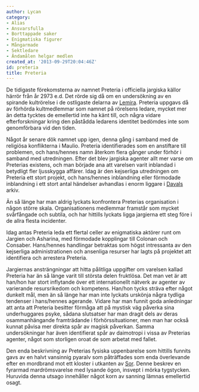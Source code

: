 ```yaml
---
author: Lycan
category:
- Alias
- Ansvarsfulla
- Borttappade saker
- Enigmatiska figurer
- Mångarmade
- Sektledare
- Ändamålen helgar medlen
created_at: '2013-09-29T20:04:46Z'
id: preteria
title: Preteria
---
```

De tidigaste förekomsterna av namnet Preteria i officiella jargiska källor härrör från år 2973 e.d. Det rörde sig då om en undersökning av en spirande kultrörelse i de ostligaste delarna av [Lemira]. Preteria uppgavs då av förhörda kultmedlemmar som namnet på rörelsens ledare, mycket mer än detta tycktes de emellertid inte ha känt till, och några vidare efterforskningar kring den påstådda ledarens identitet bedömdes inte som genomförbara vid den tiden.

Något år senare dök namnet upp igen, denna gång i samband med de religiösa konflikterna i Maulio. Preteria identifierades som en anstiftare till problemen, och hans/hennes namn återkom flera gånger under förhör i samband med utredningen. Efter det blev jargiska agenter allt mer varse om Preterias existens, och man började ana att varelsen varit inblandad i betydligt fler ljusskygga affärer. Idag är den kejserliga utredningen om Preteria ett stort projekt, och hans/hennes inblandning eller förmodade inblandning i ett stort antal händelser avhandlas i enorm liggare i [Davals] arkiv.

Än så länge har man aldrig lyckats konfrontera Preterias organisation i någon större skala. Organisationens medlemmar framstår som mycket svårfångade och subtila, och har hittills lyckats ligga jargierna ett steg före i de allra flesta incidenter.

Idag antas Preteria leda ett flertal celler av enigmatiska aktörer runt om Jargien och Asharina, med förmodade kopplingar till Colonan och Consaber. Hans/hennes handlingar betraktas som högst intressanta av den kejserliga administrationen och ansenliga resurser har lagts på projektet att identifiera och arrestera Preteria.

Jargiernas ansträngningar att hitta pålitliga uppgifter om varelsen kallad Preteria har än så länge varit till största delen fruktlösa. Det man vet är att han/hon har stort inflytande över ett internationellt nätverk av agenter av varierande resursrikedom och kompetens. Han/hon tycks sträva efter något dunkelt mål, men än så länge har man inte lyckats urskönja några tydliga tendenser i hans/hennes agerande. Vidare har man funnit goda anledningar att anta att Preteria besitter förmåga att på mystisk väg påverka sina underhuggares psyke, sådana slutsatser har man dragit dels av deras osammanhängande framträdande i förhörssituationer, men man har också kunnat påvisa mer direkta spår av magisk påverkan. Samma undersökningar har även identifierat spår av daimotropi i vissa av Preterias agenter, något som storligen oroat de som arbetat med fallet.

Den enda beskrivning av Preterias fysiska uppenbarelse som hittills funnits gavs av en halvt vansinnig pyaralv som påträffades som enda överlevande efter en mordbrand mot ett kloster i utkanten av [Sor]. Denne beskrev en fyrarmad mardrömsvarelse med lysande ögon, insvept i mörka tygstycken. Huruvida denna utsago innehåller något korn av sanning lämnas emellertid osagt.

  [Lemira]: Lemira
  [Davals]: Daval
  [Sor]: Sor